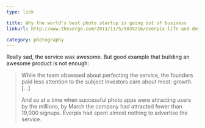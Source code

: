 ```yaml
---
type: link

title: Why the world's best photo startup is going out of business
linkurl: http://www.theverge.com/2013/11/5/5039216/everpix-life-and-death-inside-the-worlds-best-photo-startup

category: photography
---
```


Really sad, the service was awesome. But good example that building an awesome product is not enough:

> While the team obsessed about perfecting the service, the founders paid less attention to the subject investors care about most: growth. [...]
>
> And so at a time when successful photo apps were attracting users by the millions, by March the company had attracted fewer than 19,000 signups. Everpix had spent almost nothing to advertise the service.
